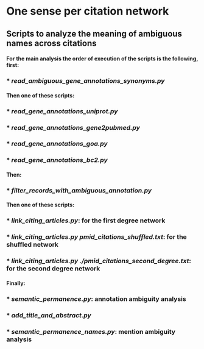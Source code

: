 # One sense per citation network

## Scripts to analyze the meaning of ambiguous names across citations

#### For the main analysis the order of execution of the scripts is the following, first:

### * *read_ambiguous_gene_annotations_synonyms.py*

#### Then one of these scripts:

### * *read_gene_annotations_uniprot.py*
### * *read_gene_annotations_gene2pubmed.py*
### * *read_gene_annotations_goa.py*
### * *read_gene_annotations_bc2.py*

#### Then:

### * *filter_records_with_ambiguous_annotation.py*

#### Then one of these scripts:

### * *link_citing_articles.py*: for the first degree network
### * *link_citing_articles.py pmid_citations_shuffled.txt*: for the shuffled network
### * *link_citing_articles.py ./pmid_citations_second_degree.txt*: for the second degree network

#### Finally:

### * *semantic_permanence.py*: annotation ambiguity analysis

### * *add_title_and_abstract.py*

### * *semantic_permanence_names.py*: mention ambiguity analysis

